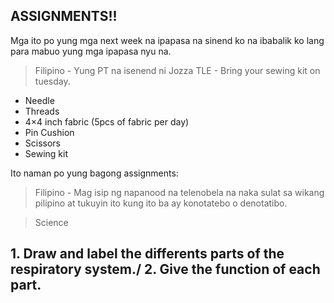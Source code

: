 ## ASSIGNMENTS!!

Mga ito po yung mga next week na ipapasa na sinend ko na ibabalik ko lang para mabuo yung mga ipapasa nyu na. 

> Filipino - Yung PT na isenend ni Jozza
> TLE - Bring your sewing kit on tuesday.
- Needle
- Threads
- 4×4 inch fabric (5pcs of fabric per day)
- Pin Cushion
- Scissors
- Sewing kit

Ito naman po yung bagong assignments:

> Filipino - Mag isip ng napanood na telenobela na naka sulat sa wikang pilipino at tukuyin ito kung ito ba ay konotatebo o denotatibo.


> Science
 ## 1. Draw and label the differents parts of the respiratory system./ 2. Give the function of each part.
